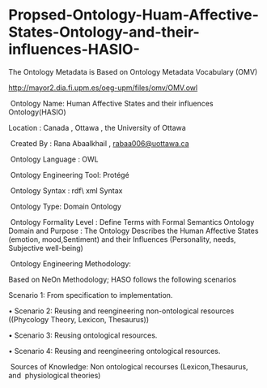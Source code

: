 # Propsed-Ontology-Huam-Affective-States-Ontology-and-their-influences-HASIO-


The Ontology Metadata is Based on Ontology Metadata
Vocabulary (OMV)

http://mayor2.dia.fi.upm.es/oeg-upm/files/omv/OMV.owl

 Ontology Name: Human Affective States and their influences
Ontology(HASIO) 

Location : Canada , Ottawa , the University of Ottawa

 Created By : Rana Abaalkhail , rabaa006@uottawa.ca

 Ontology Language : OWL

 Ontology Engineering Tool: Protégé

 Ontology Syntax : rdf\ xml Syntax

 Ontology Type: Domain Ontology 

 Ontology Formality Level : Define Terms with Formal
Semantics
Ontology Domain and Purpose : The Ontology Describes the
Human Affective States (emotion, mood,Sentiment) and their Influences
(Personality, needs, Subjective well-being)

 Ontology Engineering Methodology: 

Based on NeOn Methodology; HASO follows the following
scenarios

Scenario 1: From specification to implementation.

• Scenario 2: Reusing and reengineering non-ontological
resources ((Phycology Theory, Lexicon, Thesaurus)) 

• Scenario 3: Reusing ontological resources.

• Scenario 4: Reusing and reengineering ontological
resources.

 Sources of Knowledge: Non ontological recourses (Lexicon,Thesaurus, and  physiological theories)

 

 

